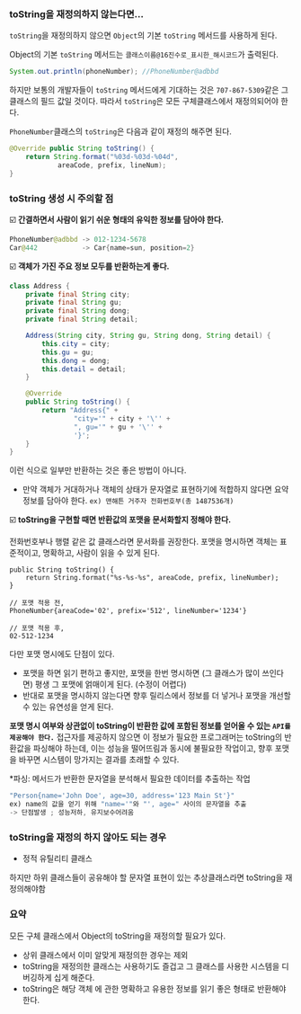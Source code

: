### toString을 재정의하지 않는다면...

`toString`을 재정의하지 않으면 `Object`의 기본 `toString` 메서드를 사용하게 된다.

Object의 기본 `toString` 메서드는 `클래스이름@16진수로_표시한_해시코드`가 출력된다.

```java
System.out.println(phoneNumber); //PhoneNumber@adbbd
```

하지만 보통의 개발자들이 `toString` 메서드에게 기대하는 것은 `707-867-5309`같은 그 클래스의 필드 값일 것이다. 따라서 `toString`은 모든 구체클래스에서 재정의되어야 한다.

`PhoneNumber`클래스의 `toString`은 다음과 같이 재정의 해주면 된다.

```java
@Override public String toString() {
    return String.format("%03d-%03d-%04d",
            areaCode, prefix, lineNum);
}
```

### toString 생성 시 주의할 점

☑️ **간결하면서 사람이 읽기 쉬운 형태의 유익한 정보를 담아야 한다.**

```java
PhoneNumber@adbbd -> 012-1234-5678
Car@442           -> Car{name=sun, position=2}

```

☑️ **객체가 가진 주요 정보 모두를 반환하는게 좋다.**

```java
class Address {
    private final String city;
    private final String gu;
    private final String dong;
    private final String detail;

    Address(String city, String gu, String dong, String detail) {
        this.city = city;
        this.gu = gu;
        this.dong = dong;
        this.detail = detail;
    }

    @Override
    public String toString() {
        return "Address{" +
                "city='" + city + '\'' +
                ", gu='" + gu + '\'' +
                '}';
    }
}
```

이런 식으로 일부만 반환하는 것은 좋은 방법이 아니다.

- 만약 객체가 거대하거나 객체의 상태가 문자열로 표현하기에 적합하지 않다면 요약정보를 담아야 한다. `ex) 맨해튼 거주자 전화번호부(총 1487536개)`

☑️ **toString을 구현할 때면 반환값의 포맷을 문서화할지 정해야 한다.**

전화번호부나 행렬 같은 값 클래스라면 문서화를 권장한다. 포맷을 명시하면 객체는 표준적이고, 명확하고, 사람이 읽을 수 있게 된다.

```
public String toString() {
    return String.format("%s-%s-%s", areaCode, prefix, lineNumber);
}
```

```
// 포맷 적용 전,
PhoneNumber{areaCode='02', prefix='512', lineNumber='1234'}

// 포맷 적용 후,
02-512-1234

```

다만 포맷 명시에도 단점이 있다.

- 포맷을 하면 읽기 편하고 좋지만, 포맷을 한번 명시하면 (그 클래스가 많이 쓰인다면) 평생 그 포맷에 얽매이게 된다. (수정이 어렵다)
- 반대로 포맷을 명시하지 않는다면 향후 릴리스에서 정보를 더 넣거나 포맷을 개선할 수 있는 유연성을 얻게 된다.

**포맷 명시 여부와 상관없이 toString이 반환한 값에 포함된 정보를 얻어올 수 있는 `API를 제공해야 한다.`** 접근자를 제공하지 않으면 이 정보가 필요한 프로그래머는 toString의 반환값을 파싱해야 하는데, 이는 성능을 떨어뜨림과 동시에 불필요한 작업이고, 향후 포맷을 바꾸면 시스템이 망가지는 결과를 초래할 수 있다.

*파싱: 메서드가 반환한 문자열을 분석해서 필요한 데이터를 추출하는 작업

```java
"Person{name='John Doe', age=30, address='123 Main St'}"
ex) name의 값을 얻기 위해 "name='"와 "', age=" 사이의 문자열을 추출
-> 단점발생 ; 성능저하, 유지보수어려움
```

### **toString을 재정의 하지 않아도 되는 경우**

- 정적 유틸리티 클래스

하지만 하위 클래스들이 공유해야 할 문자열 표현이 있는 추상클래스라면 toString을 재정의해야함 

### **요약**

모든 구체 클래스에서 Object의 toString을 재정의할 필요가 있다. 

- 상위 클래스에서 이미 알맞게 재정의한 경우는 제외
- toString을 재정의한 클래스는 사용하기도 즐겁고 그 클래스를 사용한 시스템을 디버깅하게 십게 해준다.
- toString은 해당 객체 에 관한 명확하고 유용한 정보를 읽기 좋은 형태로 반환해야한다.
